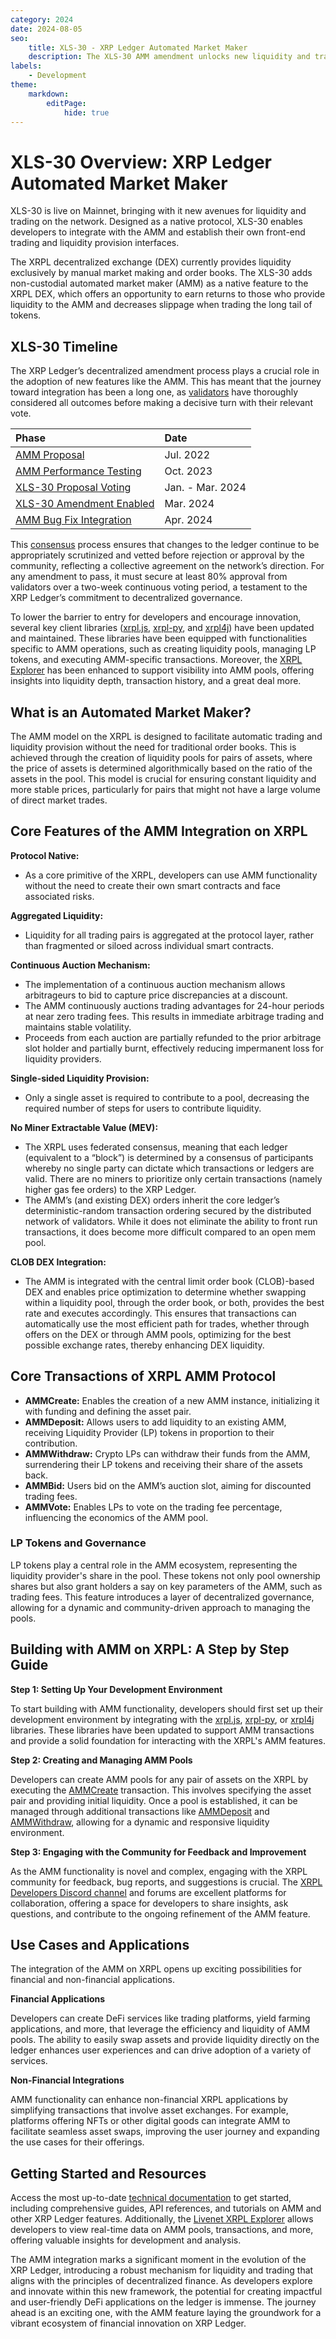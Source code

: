 ```yaml
---
category: 2024
date: 2024-08-05
seo:
    title: XLS-30 - XRP Ledger Automated Market Maker
    description: The XLS-30 AMM amendment unlocks new liquidity and trading options on the XRP Ledger network. Explore how developers can integrate with AMM.
labels:
    - Development
theme:
    markdown:
        editPage:
            hide: true
---
```

# XLS-30 Overview: XRP Ledger Automated Market Maker

XLS-30 is live on Mainnet, bringing with it new avenues for liquidity and trading on the network. Designed as a native protocol, XLS-30 enables developers to integrate with the AMM and establish their own front-end trading and liquidity provision interfaces. 

<!-- BREAK -->

The XRPL decentralized exchange (DEX) currently provides liquidity exclusively by manual market making and order books. The XLS-30 adds non-custodial automated market maker (AMM) as a native feature to the XRPL DEX, which offers an opportunity to earn returns to those who provide liquidity to the AMM and decreases slippage when trading the long tail of tokens.

## XLS-30 Timeline

The XRP Ledger’s decentralized amendment process plays a crucial role in the adoption of new features like the AMM. This has meant that the journey toward integration has been a long one, as [validators](https://xrpl.org/validators.html) have thoroughly considered all outcomes before making a decisive turn with their relevant vote. 

| Phase                      | Date             |
|:---------------------------|:-----------------|
| [AMM Proposal](https://dev.to/ripplexdev/a-proposal-for-the-future-of-the-xrp-ledger-dex-4l7e) | Jul. 2022 |
| [AMM Performance Testing](https://dev.to/ripplexdev/amm-performance-testing-report-3hon) | Oct. 2023 |
| [XLS-30 Proposal Voting](https://xrpscan.com/amendments) | Jan. - Mar. 2024 |
| [XLS-30 Amendment Enabled](https://xrpl.org/resources/known-amendments#amm) | Mar. 2024 |
| [AMM Bug Fix Integration](https://dev.to/ripplexdev/xrp-ledger-amm-bug-fix-now-integrated-a-detailed-analysis-4915) | Apr. 2024 |

This [consensus](https://xrpl.org/consensus.html) process ensures that changes to the ledger continue to be appropriately scrutinized and vetted before rejection or approval by the community, reflecting a collective agreement on the network’s direction. For any amendment to pass, it must secure at least 80% approval from validators over a two-week continuous voting period, a testament to the XRP Ledger’s commitment to decentralized governance.

To lower the barrier to entry for developers and encourage innovation, several key client libraries ([xrpl.js](https://js.xrpl.org/), [xrpl-py](https://xrpl-py.readthedocs.io/en/stable/), and [xrpl4j](https://xrpl.org/blog/2021/introducing-xrpl4j/)) have been updated and maintained. These libraries have been equipped with functionalities specific to AMM operations, such as creating liquidity pools, managing LP tokens, and executing AMM-specific transactions. Moreover, the [XRPL Explorer](https://amm-devnet.xrpl.org/) has been enhanced to support visibility into AMM pools, offering insights into liquidity depth, transaction history, and a great deal more. 

## What is an Automated Market Maker?

The AMM model on the XRPL is designed to facilitate automatic trading and liquidity provision without the need for traditional order books. This is achieved through the creation of liquidity pools for pairs of assets, where the price of assets is determined algorithmically based on the ratio of the assets in the pool. This model is crucial for ensuring constant liquidity and more stable prices, particularly for pairs that might not have a large volume of direct market trades.

## Core Features of the AMM Integration on XRPL

**Protocol Native:**

* As a core primitive of the XRPL, developers can use AMM functionality without the need to create their own smart contracts and face associated risks.

**Aggregated Liquidity:**

* Liquidity for all trading pairs is aggregated at the protocol layer, rather than fragmented or siloed across individual smart contracts. 

**Continuous Auction Mechanism:**

* The implementation of a continuous auction mechanism allows arbitrageurs to bid to capture price discrepancies at a discount.
* The AMM continuously auctions trading advantages for 24-hour periods at near zero trading fees. This results in immediate arbitrage trading and maintains stable volatility.
* Proceeds from each auction are partially refunded to the prior arbitrage slot holder and partially burnt, effectively reducing impermanent loss for liquidity providers.

**Single-sided Liquidity Provision:**

* Only a single asset is required to contribute to a pool, decreasing the required number of steps for users to contribute liquidity.

**No Miner Extractable Value (MEV):**

* The XRPL uses federated consensus, meaning that each ledger (equivalent to a “block”) is determined by a consensus of participants whereby no single party can dictate which transactions or ledgers are valid. There are no miners to prioritize only certain transactions (namely higher gas fee orders) to the XRP Ledger.
* The AMM’s (and existing DEX) orders inherit the core ledger’s deterministic-random transaction ordering secured by the distributed network of validators. While it does not eliminate the ability to front run transactions, it does become more difficult compared to an open mem pool.

**CLOB DEX Integration:**

* The AMM is integrated with the central limit order book (CLOB)-based DEX and enables price optimization to determine whether swapping within a liquidity pool, through the order book, or both, provides the best rate and executes accordingly. This ensures that transactions can automatically use the most efficient path for trades, whether through offers on the DEX or through AMM pools, optimizing for the best possible exchange rates, thereby enhancing DEX liquidity.

## Core Transactions of XRPL AMM Protocol

* **AMMCreate:** Enables the creation of a new AMM instance, initializing it with funding and defining the asset pair.
* **AMMDeposit:** Allows users to add liquidity to an existing AMM, receiving Liquidity Provider (LP) tokens in proportion to their contribution.
* **AMMWithdraw:** Crypto LPs can withdraw their funds from the AMM, surrendering their LP tokens and receiving their share of the assets back.
* **AMMBid:** Users bid on the AMM’s auction slot, aiming for discounted trading fees.
* **AMMVote:** Enables LPs to vote on the trading fee percentage, influencing the economics of the AMM pool.

### LP Tokens and Governance

LP tokens play a central role in the AMM ecosystem, representing the liquidity provider's share in the pool. These tokens not only pool ownership shares but also grant holders a say on key parameters of the AMM, such as trading fees. This feature introduces a layer of decentralized governance, allowing for a dynamic and community-driven approach to managing the pools.

## Building with AMM on XRPL: A Step by Step Guide

**Step 1: Setting Up Your Development Environment** 

To start building with AMM functionality, developers should first set up their development environment by integrating with the [xrpl.js](https://js.xrpl.org/), [xrpl-py](https://xrpl-py.readthedocs.io/en/stable/), or [xrpl4j](https://xrpl.org/blog/2021/introducing-xrpl4j/) libraries. These libraries have been updated to support AMM transactions and provide a solid foundation for interacting with the XRPL's AMM features.

**Step 2: Creating and Managing AMM Pools**

Developers can create AMM pools for any pair of assets on the XRPL by executing the [AMMCreate](https://xrpl.org/docs/references/protocol/transactions/types/ammcreate) transaction. This involves specifying the asset pair and providing initial liquidity. Once a pool is established, it can be managed through additional transactions like [AMMDeposit](https://xrpl.org/docs/references/protocol/transactions/types/ammdeposit) and [AMMWithdraw](https://xrpl.org/docs/references/protocol/transactions/types/ammwithdraw), allowing for a dynamic and responsive liquidity environment.

**Step 3: Engaging with the Community for Feedback and Improvement**

As the AMM functionality is novel and complex, engaging with the XRPL community for feedback, bug reports, and suggestions is crucial. The [XRPL Developers Discord channel](https://discord.gg/sfX3ERAMjH) and forums are excellent platforms for collaboration, offering a space for developers to share insights, ask questions, and contribute to the ongoing refinement of the AMM feature.

## Use Cases and Applications

The integration of the AMM on XRPL opens up exciting possibilities for financial and non-financial applications. 

**Financial Applications**

Developers can create DeFi services like trading platforms, yield farming applications, and more, that leverage the efficiency and liquidity of AMM pools. The ability to easily swap assets and provide liquidity directly on the ledger enhances user experiences and can drive adoption of a variety of services.

**Non-Financial Integrations**

AMM functionality can enhance non-financial XRPL applications by simplifying transactions that involve asset exchanges. For example, platforms offering NFTs or other digital goods can integrate AMM to facilitate seamless asset swaps, improving the user journey and expanding the use cases for their offerings.


## Getting Started and Resources

Access the most up-to-date [technical documentation](https://opensource.ripple.com/docs/xls-30d-amm/amm-uc/) to get started, including comprehensive guides, API references, and tutorials on AMM and other XRP Ledger features. Additionally, the [Livenet XRPL Explorer](https://amm-devnet.xrpl.org/) allows developers to view real-time data on AMM pools, transactions, and more, offering valuable insights for development and analysis. 

The AMM integration marks a significant moment in the evolution of the XRP Ledger, introducing a robust mechanism for liquidity and trading that aligns with the principles of decentralized finance. As developers explore and innovate within this new framework, the potential for creating impactful and user-friendly DeFi applications on the ledger is immense. The journey ahead is an exciting one, with the AMM feature laying the groundwork for a vibrant ecosystem of financial innovation on XRP Ledger.
